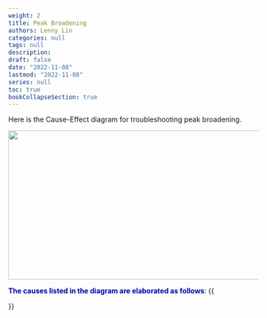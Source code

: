 ```yaml
---
weight: 2
title: Peak Broadening
authors: Lenny Lin
categories: null
tags: null
description: 
draft: false
date: "2022-11-08"
lastmod: "2022-11-08"
series: null
toc: true
bookCollapseSection: true
---
```




Here is the Cause-Effect diagram for troubleshooting peak broadening.  

<img width ="540" height= "300" src = "/docs/images/Screenshot 2022-08-26 132933.png" class = "center"/>


**<font color = "#0000a7">The causes listed in the diagram are elaborated as follows</font>**:
{{<section>}}


